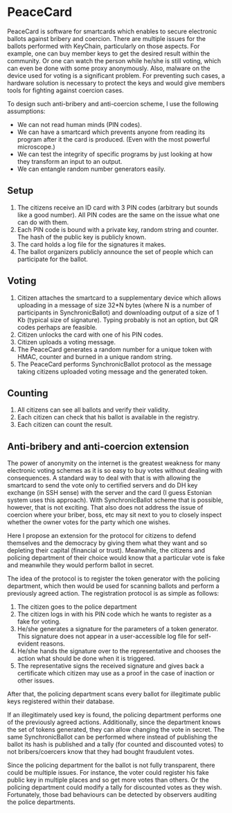 # PeaceCard

PeaceCard is software for smartcards which enables to secure electronic ballots against bribery and coercion. There are multiple issues for the ballots performed with KeyChain, particularly on those aspects. For example, one can buy member keys to get the desired result within the community. Or one can watch the person while he/she is still voting, which can even be done with some proxy anonymously. Also, malware on the device used for voting is a significant problem. For preventing such cases, a hardware solution is necessary to protect the keys and would give members tools for fighting against coercion cases. 

To design such anti-bribery and anti-coercion scheme, I use the following assumptions:

* We can not read human minds (PIN codes).
* We can have a smartcard which prevents anyone from reading its program after it the card is produced. (Even with the most powerful microscope.)
* We can test the integrity of specific programs by just looking at how they transform an input to an output. 
* We can entangle random number generators easily.

## Setup

1. The citizens receive an ID card with 3 PIN codes (arbitrary but sounds like a good number). All PIN codes are the same on the issue what one can do with them. 
2. Each PIN code is bound with a private key, random string and counter. The hash of the public key is publicly known. 
3. The card holds a log file for the signatures it makes.
4. The ballot organizers publicly announce the set of people which can participate for the ballot. 

## Voting

1. Citizen attaches the smartcard to a supplementary device which allows uploading in a message of size 32*N bytes (where N is a number of participants in SynchronicBallot) and downloading output of a size of 1 Kb (typical size of signature). Typing probably is not an option, but QR codes perhaps are feasible. 
2. Citizen unlocks the card with one of his PIN codes.
3. Citizen uploads a voting message.
4. The PeaceCard generates a random number for a unique token with HMAC, counter and burned in a unique random string.
5. The PeaceCard performs SynchronicBallot protocol as the message taking citizens uploaded voting message and the generated token.

## Counting

1. All citizens can see all ballots and verify their validity.
2. Each citizen can check that his ballot is available in the registry. 
3. Each citizen can count the result.

## Anti-bribery and anti-coercion extension

The power of anonymity on the internet is the greatest weakness for many electronic voting schemes as it is so easy to buy votes without dealing with consequences. A standard way to deal with that is with allowing the smartcard to send the vote only to certified servers and do DH key exchange (in SSH sense) with the server and the card (I guess Estonian system uses this approach). With SynchronicBallot scheme that is possible, however, that is not exciting. That also does not address the issue of coercion where your briber, boss, etc may sit next to you to closely inspect whether the owner votes for the party which one wishes. 

Here I propose an extension for the protocol for citizens to defend themselves and the democracy by giving them what they want and so depleting their capital (financial or trust). Meanwhile, the citizens and policing department of their choice would know that a particular vote is fake and meanwhile they would perform ballot in secret. 

The idea of the protocol is to register the token generator with the policing department, which then would be used for scanning ballots and perform a previously agreed action. The registration protocol is as simple as follows:

1. The citizen goes to the police department
2. The citizen logs in with his PIN code which he wants to register as a fake for voting.
3. He/she generates a signature for the parameters of a token generator. This signature does not appear in a user-accessible log file for self-evident reasons. 
4. He/she hands the signature over to the representative and chooses the action what should be done when it is triggered.
5. The representative signs the received signature and gives back a certificate which citizen may use as a proof in the case of inaction or other issues. 

After that, the policing department scans every ballot for illegitimate public keys registered within their database.

If an illegitimately used key is found, the policing department performs one of the previously agreed actions. Additionally, since the department knows the set of tokens generated, they can allow changing the vote in secret. The same SynchronicBallot can be performed where instead of publishing the ballot its hash is published and a tally (for counted and discounted votes) to not bribers/coercers know that they had bought fraudulent votes.

Since the policing department for the ballot is not fully transparent, there could be multiple issues. For instance, the voter could register his fake public key in multiple places and so get more votes than others. Or the policing department could modify a tally for discounted votes as they wish. Fortunately, those bad behaviours can be detected by observers auditing the police departments. 





 

